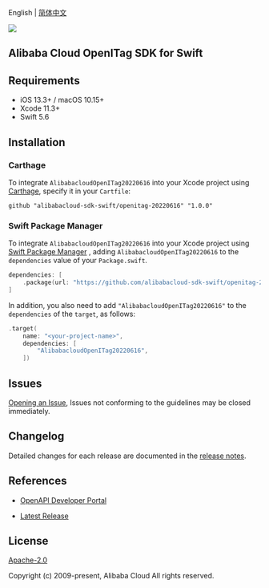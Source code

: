 English | [简体中文](README-CN.md)

![](https://aliyunsdk-pages.alicdn.com/icons/AlibabaCloud.svg)

## Alibaba Cloud OpenITag SDK for Swift

## Requirements

- iOS 13.3+ / macOS 10.15+
- Xcode 11.3+
- Swift 5.6

## Installation

### Carthage

To integrate `AlibabacloudOpenITag20220616` into your Xcode project using [Carthage](https://github.com/Carthage/Carthage), specify it in your `Cartfile`:

```ogdl
github "alibabacloud-sdk-swift/openitag-20220616" "1.0.0"
```

### Swift Package Manager

To integrate `AlibabacloudOpenITag20220616` into your Xcode project using [Swift Package Manager](https://swift.org/package-manager/) , adding `AlibabacloudOpenITag20220616` to the `dependencies` value of your `Package.swift`.

```swift
dependencies: [
    .package(url: "https://github.com/alibabacloud-sdk-swift/openitag-20220616.git", from: "1.0.0")
]
```

In addition, you also need to add `"AlibabacloudOpenITag20220616"` to the `dependencies` of the `target`, as follows:

```swift
.target(
    name: "<your-project-name>",
    dependencies: [
        "AlibabacloudOpenITag20220616",
    ])
```

## Issues

[Opening an Issue](https://github.com/alibabacloud-sdk-swift/openitag-20220616/issues/new), Issues not conforming to the guidelines may be closed immediately.

## Changelog

Detailed changes for each release are documented in the [release notes](./ChangeLog.txt).

## References

* [OpenAPI Developer Portal](https://next.api.alibabacloud.com/home)
- [Latest Release](https://github.com/alibabacloud-sdk-swift/openitag-20220616)

## License

[Apache-2.0](http://www.apache.org/licenses/LICENSE-2.0)

Copyright (c) 2009-present, Alibaba Cloud All rights reserved.
